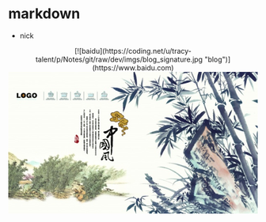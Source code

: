 # markdown
* nick
<center>[![baidu](https://coding.net/u/tracy-talent/p/Notes/git/raw/dev/imgs/blog_signature.jpg "blog")](https://www.baidu.com)</center>

<div align="center">
 <a href="https://www.baidu.com">
 <img src="https://raw.githubusercontent.com/tracy-talent/Notes/master/imgs/blog_signature.jpg" title="悬停文字">
 </a>
</div>